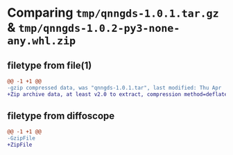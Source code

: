 # Comparing `tmp/qnngds-1.0.1.tar.gz` & `tmp/qnngds-1.0.2-py3-none-any.whl.zip`

## filetype from file(1)

```diff
@@ -1 +1 @@
-gzip compressed data, was "qnngds-1.0.1.tar", last modified: Thu Apr  4 21:36:38 2024, max compression
+Zip archive data, at least v2.0 to extract, compression method=deflate
```

## filetype from diffoscope

```diff
@@ -1 +1 @@
-GzipFile
+ZipFile
```

